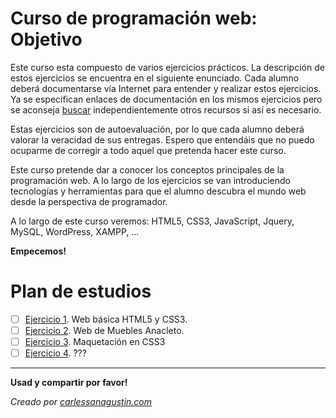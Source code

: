 # Curso de programación web: Objetivo

Este curso esta compuesto de varios ejercicios prácticos. La descripción de estos ejercicios se encuentra en el siguiente enunciado. Cada alumno deberá documentarse vía Internet para entender y realizar estos ejercicios. Ya se especifican enlaces de documentación en los mismos ejercicios pero se aconseja [buscar](https://www.google.com/) independientemente otros recursos si así es necesario.

Estas ejercicios son de autoevaluación, por lo que cada alumno deberá valorar la veracidad de sus entregas. Espero que entendáis que no puedo ocuparme de corregir a todo aquel que pretenda hacer este curso.

Este curso pretende dar a conocer los conceptos principales de la programación web. A lo largo de los ejercicios se van introduciendo tecnologías y herramientas para que el alumno descubra el mundo web desde la perspectiva de programador.

A lo largo de este curso veremos: HTML5, CSS3, JavaScript, Jquery, MySQL, WordPress, XAMPP, ...

**Empecemos!**

# Plan de estudios

- [ ] [Ejercicio 1](001/). Web básica HTML5 y CSS3.
- [ ] [Ejercicio 2](002/). Web de Muebles Anacleto.
- [ ] [Ejercicio 3](003/). Maquetación en CSS3
- [ ] [Ejercicio 4](004/). ???

---

**Usad y compartir por favor!**

*Creado por [carlessanagustin.com](http://www.carlessanagustin.com)*
